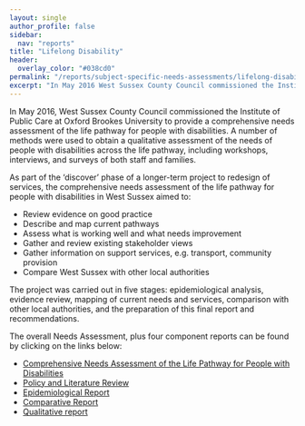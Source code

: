 ```yaml
---
layout: single
author_profile: false
sidebar:
  nav: "reports"
title: "Lifelong Disability"
header:
  overlay_color: "#038cd0"
permalink: "/reports/subject-specific-needs-assessments/lifelong-disabilities/"
excerpt: "In May 2016 West Sussex County Council commissioned the Institute of Public Care at Oxford Brookes University to provide a comprehensive needs assessment of the life pathway for people with disabilities."
---
```


In May 2016, West Sussex County Council commissioned the Institute of Public Care at Oxford Brookes University to provide a comprehensive needs assessment of the life pathway for people with disabilities. A number of methods were used to obtain a qualitative assessment of the needs of people with disabilities across the life pathway, including workshops, interviews, and surveys of both staff and families.

As part of the ‘discover’ phase of a longer-term project to redesign of services, the comprehensive needs assessment of the life pathway for people with disabilities in West Sussex aimed to:

+ Review evidence on good practice
+ Describe and map current pathways
+ Assess what is working well and what needs improvement
+ Gather and review existing stakeholder views
+ Gather information on support services, e.g. transport, community provision
+ Compare West Sussex with other local authorities

The project was carried out in five stages: epidemiological analysis, evidence review, mapping of current needs and services, comparison with other local authorities, and the preparation of this final report and recommendations.

The overall Needs Assessment, plus four component reports can be found by clicking on the links below:

+ [Comprehensive Needs Assessment of the Life Pathway for People with Disabilities](/assets/core/West-Sussex-County-Council-Needs-Assessment-Final-Report-May-2016.pdf)
+ [Policy and Literature Review](/assets/core/West-Sussex-1-Policy-and-Literature-Review-Life-Pathways-May-2016.pdf)
+ [Epidemiological Report](/assets/core/West-Sussex-2-Epidemiological-Report-CYP-disabilities-needs-assessment-May-2016.pdf)
+ [Comparative Report](/assets/core/West-Sussex-3-Comparative-Report-March-2016.pdf)
+ [Qualitative report](/assets/core/West-Sussex-4-Qualitative-report-May-2016.pdf)
